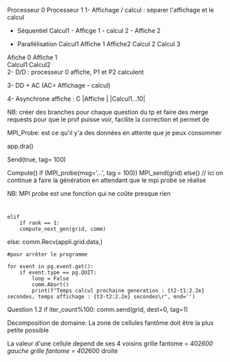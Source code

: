  Processeur 0  Processeur 1
1- Affichage / calcul : séparer l'affichage et le calcul  
- Séquentiel 
Calcul1 - Afficge 1 - calcul 2 - Affiche 2

- Parallélisation
Calcul1 Affiche 1     Affiche2
        Calcul 2      Calcul 3

Afiche 0    Affiche 1     
    Calcul1     Calcul2   
2- D/D : processeur 0 affiche, P1 et P2 calculent

3- DD + AC (AC= Affichage - calcul)

4- Asynchrone affiche : C
|Affiche     |
|Calcul1...10|

NB: créer des branches pour chaque question du tp
et faire des merge requests pour que le prof puisse voir, facilite la correction et permet de

MPI_Probe: est ce qu'il y'a des données en attente que je peux consommer


app.dra()

Send(true, tag= 100)

Compute()
    if (MPI_probe(msg='...', tag = 100))
        MPI_send(grid)
    else() // ici on continue à faire la génération en attendant que le mpi probe se réalise

NB: MPI probe est une fonction qui ne coûte presque rien


# 
    elif 
        if rank == 1:
        compute_next_gen(grid, comm)
else:
    comm.Recv(appli.grid.data,)
    
    #pour arrêter le programme
    
    for event in pg.event.get():
        if event.type == pg.QUIT:
            loop = False
            comm.Abort()
            print(f"Temps calcul prochaine generation : {t2-t1:2.2e} secondes, temps affichage : {t3-t2:2.2e} secondes\r", end='')
            
Question 1.2
if iter_count%100:
comm.send(grid, dest=0, tag=1)


Decomposition de domaine: La zone de cellules fantôme doit être la plus petite possible

La valeur d'une cellule depend de ses 4 voisins
grille fantome = 402*600 gauche
grille fantome = 402*600 droite
